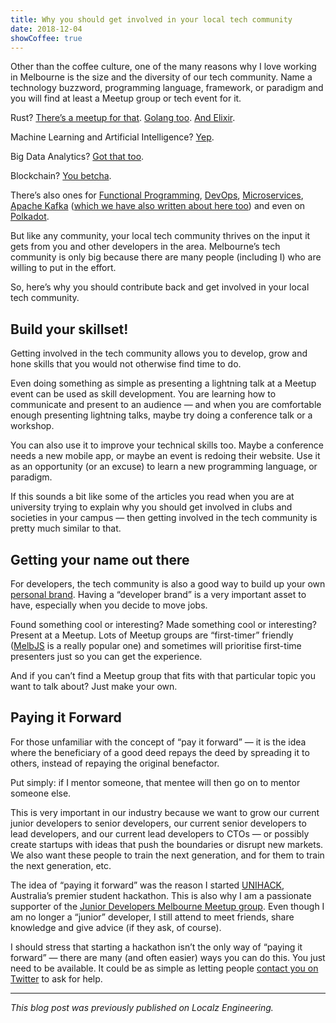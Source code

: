```yaml
---
title: Why you should get involved in your local tech community
date: 2018-12-04
showCoffee: true
---
```


Other than the coffee culture, one of the many reasons why I love working in Melbourne is the size and the diversity of our tech community. Name a technology buzzword, programming language, framework, or paradigm and you will find at least a Meetup group or tech event for it.

Rust? [There’s a meetup for that](https://www.meetup.com/Rust-Melbourne/). [Golang too](https://www.meetup.com/golang-mel/). [And Elixir](https://www.meetup.com/Elixir-Melbourne/).

Machine Learning and Artificial Intelligence? [Yep](https://www.meetup.com/Machine-Learning-AI-Meetup/).

Big Data Analytics? [Got that too](https://www.meetup.com/Big-Data-Analytics-Meetup-Group/).

Blockchain? [You betcha](https://www.meetup.com/topics/blockchain/au/melbourne/).

There’s also ones for [Functional Programming](https://www.meetup.com/Melbourne-Functional-User-Group-MFUG/), [DevOps](https://www.meetup.com/devops-melbourne/), [Microservices](https://www.meetup.com/Melbourne-Microservices/), [Apache Kafka](https://www.meetup.com/KafkaMelbourne) ([which we have also written about here too](https://medium.com/localz-engineering/localz-meets-kafka-message-durability-and-latency-1bbee35fdf86)) and even on [Polkadot](https://www.meetup.com/Polkadot-Melbourne/).

But like any community, your local tech community thrives on the input it gets from you and other developers in the area. Melbourne’s tech community is only big because there are many people (including I) who are willing to put in the effort.

So, here’s why you should contribute back and get involved in your local tech community.

## Build your skillset!

Getting involved in the tech community allows you to develop, grow and hone skills that you would not otherwise find time to do.

Even doing something as simple as presenting a lightning talk at a Meetup event can be used as skill development. You are learning how to communicate and present to an audience — and when you are comfortable enough presenting lightning talks, maybe try doing a conference talk or a workshop.

You can also use it to improve your technical skills too. Maybe a conference needs a new mobile app, or maybe an event is redoing their website. Use it as an opportunity (or an excuse) to learn a new programming language, or paradigm.

If this sounds a bit like some of the articles you read when you are at university trying to explain why you should get involved in clubs and societies in your campus — then getting involved in the tech community is pretty much similar to that.

## Getting your name out there

For developers, the tech community is also a good way to build up your own [personal brand](https://medium.freecodecamp.org/building-your-personal-brand-as-a-new-web-developer-f6d4150fd217). Having a “developer brand” is a very important asset to have, especially when you decide to move jobs.

Found something cool or interesting? Made something cool or interesting? Present at a Meetup. Lots of Meetup groups are “first-timer” friendly ([MelbJS](http://melbjs.com/) is a really popular one) and sometimes will prioritise first-time presenters just so you can get the experience.

And if you can’t find a Meetup group that fits with that particular topic you want to talk about? Just make your own.

## Paying it Forward

For those unfamiliar with the concept of “pay it forward” — it is the idea where the beneficiary of a good deed repays the deed by spreading it to others, instead of repaying the original benefactor.

Put simply: if I mentor someone, that mentee will then go on to mentor someone else.

This is very important in our industry because we want to grow our current junior developers to senior developers, our current senior developers to lead developers, and our current lead developers to CTOs — or possibly create startups with ideas that push the boundaries or disrupt new markets. We also want these people to train the next generation, and for them to train the next generation, etc.

The idea of “paying it forward” was the reason I started [UNIHACK](https://unihack.net/), Australia’s premier student hackathon. This is also why I am a passionate supporter of the [Junior Developers Melbourne Meetup group](https://www.meetup.com/Junior-Developers-Melbourne/). Even though I am no longer a “junior” developer, I still attend to meet friends, share knowledge and give advice (if they ask, of course).

I should stress that starting a hackathon isn’t the only way of “paying it forward” — there are many (and often easier) ways you can do this. You just need to be available. It could be as simple as letting people [contact you on Twitter](https://twitter.com/terencehuynh) to ask for help.

---

_This blog post was previously published on Localz Engineering._
